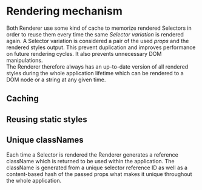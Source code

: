# Rendering mechanism

Both Renderer use some kind of cache to memorize rendered Selectors in order to reuse them every time the same *Selector variation* is rendered again. A Selector variation is considered a pair of the used *props* and the rendered styles output. This prevent duplication and improves performance on future rendering cycles. It also prevents unnecessary DOM manipulations.
<br>
The Renderer therefore always has an up-to-date version of all rendered styles during the whole application lifetime which can be rendered to a DOM node or a string at any given time.

## Caching 

## Reusing static styles

## Unique classNames
Each time a Selector is rendered the Renderer generates a reference className which is returned to be used within the application. The className is generated from a unique selector reference ID as well as a content-based hash of the passed props what makes it unique throughout the whole application.

